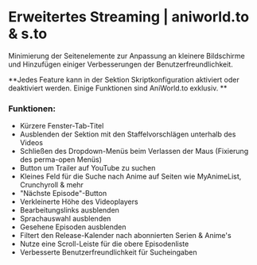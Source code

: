 # Erweitertes Streaming | aniworld.to & s.to

Minimierung der Seitenelemente zur Anpassung an kleinere Bildschirme und Hinzufügen einiger Verbesserungen der Benutzerfreundlichkeit.

**Jedes Feature kann in der Sektion Skriptkonfiguration aktiviert oder deaktiviert werden. Einige Funktionen sind AniWorld.to exklusiv. **

### Funktionen:
* Kürzere Fenster-Tab-Titel
* Ausblenden der Sektion mit den Staffelvorschlägen unterhalb des Videos
* Schließen des Dropdown-Menüs beim Verlassen der Maus (Fixierung des perma-open Menüs)
* Button um Trailer auf YouTube zu suchen
* Kleines Feld für die Suche nach Anime auf Seiten wie MyAnimeList, Crunchyroll & mehr
* "Nächste Episode"-Button
* Verkleinerte Höhe des Videoplayers
* Bearbeitungslinks ausblenden
* Sprachauswahl ausblenden
* Gesehene Episoden ausblenden
* Filtert den Release-Kalender nach abonnierten Serien & Anime's
* Nutze eine Scroll-Leiste für die obere Episodenliste
* Verbesserte Benutzerfreundlichkeit für Sucheingaben